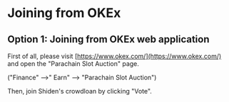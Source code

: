 # Joining from OKEx

## Option 1: Joining from OKEx web application

First of all, please visit [https://www.okex.com/](https://www.okex.com/) and open the "Parachain Slot Auction" page.

 \("Finance" —&gt;" Earn" —&gt; "Parachain Slot Auction"\)



Then, join Shiden's crowdloan by clicking "Vote".

